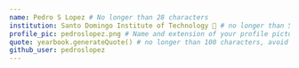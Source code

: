 ```yaml
---
name: Pedro S Lopez # No longer than 28 characters
institution: Santo Domingo Institute of Technology 🚩 # no longer than 58 characters
profile_pic: pedroslopez.png # Name and extension of your profile picture(ex. mona.png) The picture must be squared and 544px on width and height.
quote: yearbook.generateQuote() # no longer than 100 characters, avoid using quotes(") to guarantee the format remains the same.
github_user: pedroslopez
---
```

